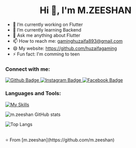  <h1 align="center">Hi 👋, I'm M.ZEESHAN</h1>

- 🔭 I’m currently working on Flutter
- 🌱 I’m currently learning Backend
- 💬 Ask me anything about Flutter 
- 📫 How to reach me: gaminghuzaifa893@gmail.com
- 😄 My website: https://github.com/huzaifagaming
- ⚡ Fun fact: I'm comming to teen
  
### Connect with me:
<div id="badges">
  <a href="https://github.com/huzaifagaming">
    <img src="https://img.shields.io/badge/Github-white?style=for-the-badge&logo=Github&logoColor=black" alt="Github Badge"/>
  </a>
   <a href="https://www.instagram.com/zeeshan__31/">
    <img src="https://img.shields.io/badge/Instagram-purple?style=for-the-badge&logo=instagram&logoColor=white" alt="Instagram Badge"/>
  </a>
   <a href="https://web.facebook.com/profile.php?id=61560525667184">
    <img src="https://img.shields.io/badge/Facebook-blue?style=for-the-badge&logo=facebook&logoColor=white" alt="Facebook Badge"/>
  </a>
   
</div>

### Languages and Tools:
[![My Skills](https://skillicons.dev/icons?i=flutter,dart,firebase,github,git,postman,figma,xd&perline=5)](https://skillicons.dev)

![m.zeeshan GitHub stats](https://github-readme-stats.vercel.app/api?username=huzaifagaming&show_icons=true&theme=dark)

![Top Langs](https://github-readme-stats.vercel.app/api/top-langs/?username=huzaifagaming&theme=dark)


<br>
⭐️ From [m.zeeshan](https://github.com/m.zeeshan)
